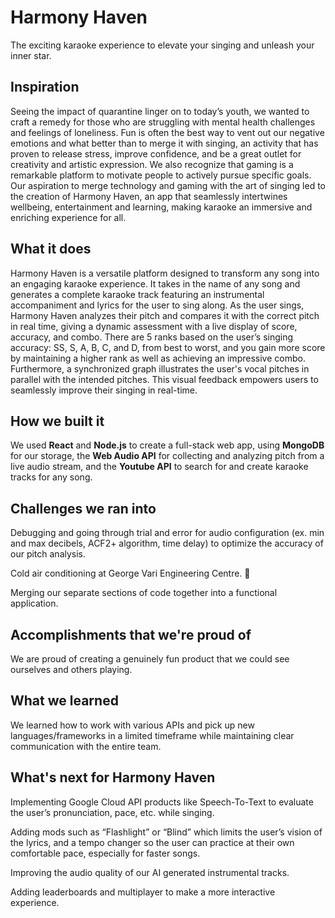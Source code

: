 # Harmony Haven
The exciting karaoke experience to elevate your singing and unleash your inner star.
## Inspiration

Seeing the impact of quarantine linger on to today’s youth, we wanted to craft a remedy for those who are struggling with mental health challenges and feelings of loneliness. Fun is often the best way to vent out our negative emotions and what better than to merge it with singing, an activity that has proven to release stress, improve confidence, and be a great outlet for creativity and artistic expression. We also recognize that gaming is a remarkable platform to motivate people to actively pursue specific goals. Our aspiration to merge technology and gaming with the art of singing led to the creation of Harmony Haven, an app that seamlessly intertwines wellbeing, entertainment and learning, making karaoke an immersive and enriching experience for all.

## What it does

Harmony Haven is a versatile platform designed to transform any song into an engaging karaoke experience. It takes in the name of any song and generates a complete karaoke track featuring an instrumental accompaniment and lyrics for the user to sing along. As the user sings, Harmony Haven analyzes their pitch and compares it with the correct pitch in real time, giving a dynamic assessment with a live display of score, accuracy, and combo. There are 5 ranks based on the user’s singing accuracy: SS, S, A, B, C, and D, from best to worst, and you gain more score by maintaining a higher rank as well as achieving an impressive combo. Furthermore, a synchronized graph illustrates the user's vocal pitches in parallel with the intended pitches. This visual feedback empowers users to seamlessly improve their singing in real-time.

## How we built it

We used **React** and **Node.js** to create a full-stack web app, using **MongoDB** for our storage, the **Web Audio API** for collecting and analyzing pitch from a live audio stream, and the **Youtube API** to search for and create karaoke tracks for any song.

## Challenges we ran into

Debugging and going through trial and error for audio configuration (ex. min and max decibels, ACF2+ algorithm, time delay) to optimize the accuracy of our pitch analysis.

Cold air conditioning at George Vari Engineering Centre. 🥶

Merging our separate sections of code together into a functional application.

## Accomplishments that we're proud of

We are proud of creating a genuinely fun product that we could see ourselves and others playing. 

## What we learned

We learned how to work with various APIs and pick up new languages/frameworks in a limited timeframe while maintaining clear communication with the entire team.

## What's next for Harmony Haven

Implementing Google Cloud API products like Speech-To-Text to evaluate the user’s pronunciation, pace, etc. while singing.

Adding mods such as “Flashlight” or “Blind” which limits the user’s vision of the lyrics, and a tempo changer so the user can practice at their own comfortable pace, especially for faster songs.

Improving the audio quality of our AI generated instrumental tracks.

Adding leaderboards and multiplayer to make a more interactive experience.
